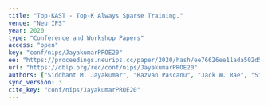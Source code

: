```yaml
---
title: "Top-KAST - Top-K Always Sparse Training."
venue: "NeurIPS"
year: 2020
type: "Conference and Workshop Papers"
access: "open"
key: "conf/nips/JayakumarPROE20"
ee: "https://proceedings.neurips.cc/paper/2020/hash/ee76626ee11ada502d5dbf1fb5aae4d2-Abstract.html"
url: "https://dblp.org/rec/conf/nips/JayakumarPROE20"
authors: ["Siddhant M. Jayakumar", "Razvan Pascanu", "Jack W. Rae", "Simon Osindero", "Erich Elsen"]
sync_version: 3
cite_key: "conf/nips/JayakumarPROE20"
---
```

